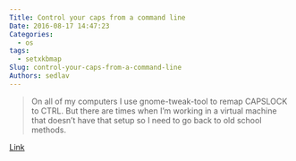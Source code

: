 ```yaml
---
Title: Control your caps from a command line
Date: 2016-08-17 14:47:23
Categories:
  - os
tags:
  - setxkbmap
Slug: control-your-caps-from-a-command-line
Authors: sedlav
---
```


> On all of my computers I use gnome-tweak-tool to remap CAPSLOCK to CTRL. But there are times when I’m working in a virtual machine that doesn’t have that setup so I need to go back to old school methods.

[Link](https://zeusville.wordpress.com/2016/08/16/control-your-caps/)
